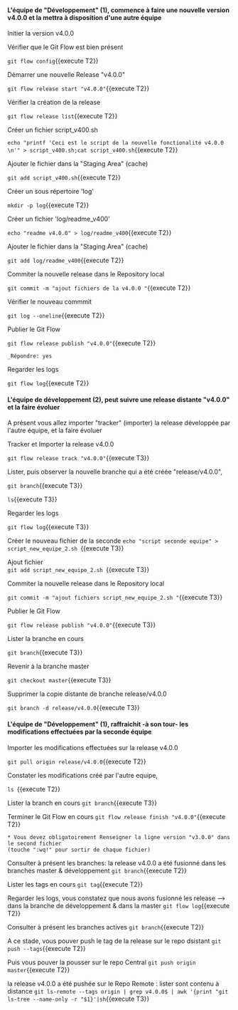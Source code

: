 
#### L'équipe de "Développement" (1), commence à faire une nouvelle version v4.0.0 et la mettra à disposition d'une autre équipe 
 
Initier la version v4.0.0


Vérifier que le Git Flow est bien présent

 `git flow config`{{execute T2}}

 Démarrer une nouvelle Release  "v4.0.0"
 
 `git flow release start "v4.0.0"`{{execute T2}}
 
 Vérifier la création de la release
 
 `git flow release list`{{execute T2}}

 Créer un fichier script_v400.sh
 
 `echo "printf 'Ceci est le script de la nouvelle fonctionalité v4.0.0  \n'" > script_v400.sh;cat script_v400.sh`{{execute T2}}
 
 Ajouter le fichier dans la "Staging Area" (cache)
 
 `git add script_v400.sh`{{execute T2}}
 
 Créer un sous répertoire 'log'
 
 `mkdir -p log`{{execute T2}}
 
 Créer un fichier 'log/readme_v400'
 
 `echo "readme v4.0.0" > log/readme_v400`{{execute T2}}
 
  Ajouter le fichier dans la "Staging Area" (cache)
  
 `git add log/readme_v400`{{execute T2}}
 
 Commiter la nouvelle release dans le Repository local 
 
  `git commit -m "ajout fichiers de la v4.0.0 "`{{execute T2}}
   
 Vérifier le nouveau commmit
 
 `git log --oneline`{{execute T2}}
 
 Publier le Git Flow 
 
 `git flow release publish "v4.0.0"`{{execute T2}}
 
 ```
 _Répondre: yes
  ```
 
 Regarder les logs 
 
 `git flow log`{{execute T2}}
 
 
 
#### L'équipe de développement (2), peut suivre une release distante "v4.0.0" et la faire évoluer

A présent vous allez importer "tracker" (importer) la release  développée par l'autre équipe, et la faire évoluer

Tracker et Importer la release v4.0.0

  `git flow release track "v4.0.0"`{{execute T3}}


Lister, puis observer la nouvelle branche  qui a été créée "release/v4.0.0",

  `git branch`{{execute T3}}

   `ls`{{execute T3}}
   
 Regarder les logs 
 
  `git flow log`{{execute T3}}

 Créer le nouveau fichier de la seconde 
 `echo "script seconde equipe" > script_new_equipe_2.sh `{{execute T3}}

 Ajout fichier  
  `git add script_new_equipe_2.sh `{{execute T3}}
 
 Commiter la nouvelle release dans le Repository local 
 
  `git commit -m "ajout fichiers script_new_equipe_2.sh "`{{execute T3}}


 Publier le Git Flow 
 
 `git flow release publish "v4.0.0"`{{execute T3}}
 
 
 Lister la branche en cours 
 
 `git branch`{{execute T3}}
 
 
  Revenir à la branche master 
 
 `git checkout master`{{execute T3}}
 

  Supprimer la copie distante de branche release/v4.0.0 
 
 `git branch -d release/v4.0.0`{{execute T3}}
 

#### L'équipe de "Développement" (1), raffraichit -à son tour- les modifications effectuées par la seconde équipe 

Importer les modifications effectuées sur la release v4.0.0

  `git pull origin release/v4.0.0`{{execute T2}}

Constater les modifications créé par l'autre equipe,

   `ls `{{execute T2}}


Lister la branch en cours
  `git branch`{{execute T3}}
  
 Terminer le Git Flow en cours 
 `git flow release finish "v4.0.0"`{{execute T2}}

 ```
 * Vous devez obligatoirement Renseigner la ligne version "v3.0.0" dans le second fichier  
 (touche ":wq!" pour sortir de chaque fichier)  
 ``` 
Consulter à présent les branches: la release v4.0.0 a été fusionné dans les branches master & développement
  `git branch`{{execute T2}}

  
Lister les tags en cours
 `git tag`{{execute T2}}

 Regarder les logs, vous constatez que nous avons fusionné les release -->  dans la branche de développement & dans la  master 
 `git flow log`{{execute T2}}


Consulter à présent les branches actives 
  `git branch`{{execute T2}}

 
 A ce stade, vous pouver push le tag de la release sur le repo dsistant 
 `git push --tags`{{execute T2}}

Puis vous pouver la pousser sur le repo Central
 `git push origin master`{{execute T2}}

  
la release v4.0.0 a été pushée sur le Repo Remote :  lister sont contenu à distance
  `git ls-remote --tags origin | grep v4.0.0$ | awk '{print "git ls-tree --name-only -r "$1}'|sh`{{execute T3}}
